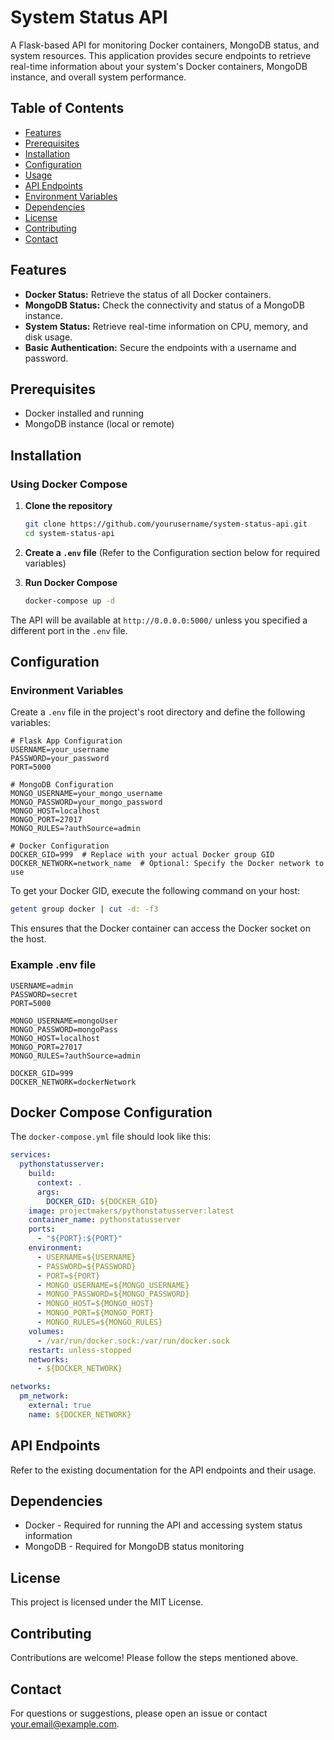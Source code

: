 
# System Status API

A Flask-based API for monitoring Docker containers, MongoDB status, and system resources. This application provides secure endpoints to retrieve real-time information about your system's Docker containers, MongoDB instance, and overall system performance.

## Table of Contents

- [Features](#features)
- [Prerequisites](#prerequisites)
- [Installation](#installation)
- [Configuration](#configuration)
- [Usage](#usage)
- [API Endpoints](#api-endpoints)
- [Environment Variables](#environment-variables)
- [Dependencies](#dependencies)
- [License](#license)
- [Contributing](#contributing)
- [Contact](#contact)

## Features

- **Docker Status:** Retrieve the status of all Docker containers.
- **MongoDB Status:** Check the connectivity and status of a MongoDB instance.
- **System Status:** Retrieve real-time information on CPU, memory, and disk usage.
- **Basic Authentication:** Secure the endpoints with a username and password.

## Prerequisites

- Docker installed and running
- MongoDB instance (local or remote)

## Installation

### Using Docker Compose

1. **Clone the repository**

   ```bash
   git clone https://github.com/yourusername/system-status-api.git
   cd system-status-api
   ```

2. **Create a `.env` file** (Refer to the Configuration section below for required variables)

3. **Run Docker Compose**

   ```bash
   docker-compose up -d
   ```

The API will be available at `http://0.0.0.0:5000/` unless you specified a different port in the `.env` file.

## Configuration

### Environment Variables

Create a `.env` file in the project's root directory and define the following variables:

```env
# Flask App Configuration
USERNAME=your_username
PASSWORD=your_password
PORT=5000

# MongoDB Configuration
MONGO_USERNAME=your_mongo_username
MONGO_PASSWORD=your_mongo_password
MONGO_HOST=localhost
MONGO_PORT=27017
MONGO_RULES=?authSource=admin

# Docker Configuration
DOCKER_GID=999  # Replace with your actual Docker group GID
DOCKER_NETWORK=network_name  # Optional: Specify the Docker network to use
```

To get your Docker GID, execute the following command on your host:

```bash
getent group docker | cut -d: -f3
```

This ensures that the Docker container can access the Docker socket on the host.

### Example .env file

```env
USERNAME=admin
PASSWORD=secret
PORT=5000

MONGO_USERNAME=mongoUser
MONGO_PASSWORD=mongoPass
MONGO_HOST=localhost
MONGO_PORT=27017
MONGO_RULES=?authSource=admin

DOCKER_GID=999
DOCKER_NETWORK=dockerNetwork
```

## Docker Compose Configuration

The `docker-compose.yml` file should look like this:

```yaml
services:
  pythonstatusserver:
    build:
      context: .
      args:
        DOCKER_GID: ${DOCKER_GID}
    image: projectmakers/pythonstatusserver:latest
    container_name: pythonstatusserver
    ports:
      - "${PORT}:${PORT}"
    environment:
      - USERNAME=${USERNAME}
      - PASSWORD=${PASSWORD}
      - PORT=${PORT}
      - MONGO_USERNAME=${MONGO_USERNAME}
      - MONGO_PASSWORD=${MONGO_PASSWORD}
      - MONGO_HOST=${MONGO_HOST}
      - MONGO_PORT=${MONGO_PORT}
      - MONGO_RULES=${MONGO_RULES}
    volumes:
      - /var/run/docker.sock:/var/run/docker.sock
    restart: unless-stopped
    networks:
      - ${DOCKER_NETWORK}

networks:
  pm_network:
    external: true
    name: ${DOCKER_NETWORK}
```

## API Endpoints

Refer to the existing documentation for the API endpoints and their usage.

## Dependencies

- Docker - Required for running the API and accessing system status information
- MongoDB - Required for MongoDB status monitoring

## License

This project is licensed under the MIT License.

## Contributing

Contributions are welcome! Please follow the steps mentioned above.

## Contact

For questions or suggestions, please open an issue or contact your.email@example.com.
